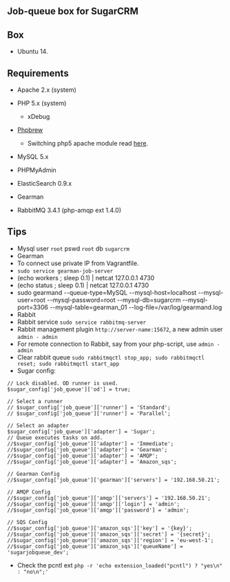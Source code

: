 ## Job-queue box for SugarCRM

## Box
* Ubuntu 14.

## Requirements
* Apache 2.x (system)
* PHP 5.x (system)
  * xDebug
* [Phpbrew](https://github.com/phpbrew/phpbrew)
  * Switching php5 apache module read [here](https://github.com/phpbrew/phpbrew/wiki/Cookbook#apache2-support).
* MySQL 5.x
* PHPMyAdmin
* ElasticSearch 0.9.x

* Gearman
* RabbitMQ 3.4.1 (php-amqp ext 1.4.0)

## Tips
* Mysql user `root` pswd `root` db `sugarcrm` 
* Gearman
 * To connect use private IP from Vagrantfile.
 * `sudo service gearman-job-server`
 * (echo workers ; sleep 0.1) | netcat 127.0.0.1 4730
 * (echo status ; sleep 0.1) | netcat 127.0.0.1 4730
 * sudo  gearmand --queue-type=MySQL --mysql-host=localhost --mysql-user=root --mysql-password=root --mysql-db=sugarcrm
   --mysql-port=3306 --mysql-table=gearman_01 --log-file=/var/log/gearmand.log
* Rabbit
 * Rabbit service `sudo service rabbitmq-server`
 * Rabbit management plugin `http://server-name:15672`, a new admin user `admin - admin`
 * For remote connection to Rabbit, say from your php-script, use `admin - admin`
 * Clear rabbit queue `sudo rabbitmqctl stop_app; sudo rabbitmqctl reset; sudo rabbitmqctl start_app`
* Sugar config:
```
// Lock disabled. OD runner is used.
$sugar_config['job_queue']['od'] = true;

// Select a runner
// $sugar_config['job_queue']['runner'] = 'Standard';
// $sugar_config['job_queue']['runner'] = 'Parallel';

// Select an adapter
$sugar_config['job_queue']['adapter'] = 'Sugar';
// Queue executes tasks on add.
//$sugar_config['job_queue']['adapter'] = 'Immediate';
//$sugar_config['job_queue']['adapter'] = 'Gearman';
//$sugar_config['job_queue']['adapter'] = 'AMQP';
//$sugar_config['job_queue']['adapter'] = 'Amazon_sqs';

// Gearman Config
//$sugar_config['job_queue']['gearman']['servers'] = '192.168.50.21';

// AMQP Config
//$sugar_config['job_queue']['amqp']['servers'] = '192.168.50.21';
//$sugar_config['job_queue']['amqp']['login'] = 'admin';
//$sugar_config['job_queue']['amqp']['password'] = 'admin';

// SQS Config
//$sugar_config['job_queue']['amazon_sqs']['key'] = '{key}';
//$sugar_config['job_queue']['amazon_sqs']['secret'] = '{secret}';
//$sugar_config['job_queue']['amazon_sqs']['region'] = 'eu-west-1';
//$sugar_config['job_queue']['amazon_sqs']['queueName'] = 'sugarjobqueue_dev';
```
* Check the pcntl ext `php -r 'echo extension_loaded("pcntl") ? "yes\n" : "no\n";'`
